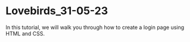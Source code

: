 # Lovebirds_31-05-23
In this tutorial, we will walk you through how to create a login page using HTML and CSS.
